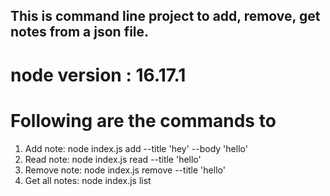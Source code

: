 ## This is command line project to add, remove, get notes from a json file.


# node version : 16.17.1

# Following are the commands to
1. Add note: node index.js add --title 'hey' --body 'hello'
2. Read note: node index.js read --title 'hello'
3. Remove note: node index.js remove --title 'hello'
4. Get all notes: node index.js list